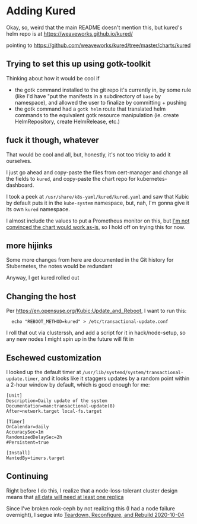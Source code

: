 # Adding Kured

Okay, so, weird that the main README doesn't mention this, but kured's helm repo is at https://weaveworks.github.io/kured/

pointing to https://github.com/weaveworks/kured/tree/master/charts/kured

## Trying to set this up using gotk-toolkit

Thinking about how it would be cool if

- the gotk command installed to the git repo it's currently in, by some rule (like I'd have "put the manifests in a subdirectory of `base` by namespace), and allowed the user to finalize by committing + pushing
- the gotk command had a `gotk helm` route that translated helm commands to the equivalent gotk resource manipulation (ie. create HelmRepository, create HelmRelease, etc.)

## fuck it though, whatever

That would be cool and all, but, honestly, it's not too tricky to add it ourselves.

I just go ahead and copy-paste the files from cert-manager and change all the fields to `kured`, and copy-paste the chart repo for kubernetes-dashboard.

I took a peek at `/usr/share/k8s-yaml/kured/kured.yaml` and saw that Kubic by default puts it in the `kube-system` namespace, but, nah, I'm gonna give it its own `kured` namespace.

I almost include the values to put a Prometheus monitor on this, but [I'm not convinced the chart would work as-is](https://github.com/weaveworks/kured/pull/209), so I hold off on trying this for now.

## more hijinks

Some more changes from here are documented in the Git history for Stubernetes, the notes would be redundant

Anyway, I get kured rolled out

## Changing the host

Per https://en.opensuse.org/Kubic:Update_and_Reboot, I want to run this:

```
  echo "REBOOT_METHOD=kured" > /etc/transactional-update.conf
```

I roll that out via clusterssh, and add a script for it in hack/node-setup, so any new nodes I might spin up in the future will fit in

## Eschewed customization

I looked up the default timer at `/usr/lib/systemd/system/transactional-update.timer`, and it looks like it staggers updates by a random point within a 2-hour window by default, which is good enough for me:

```
[Unit]
Description=Daily update of the system
Documentation=man:transactional-update(8)
After=network.target local-fs.target

[Timer]
OnCalendar=daily
AccuracySec=1m
RandomizedDelaySec=2h
#Persistent=true

[Install]
WantedBy=timers.target
```

## Continuing

Right before I do this, I realize that a node-loss-tolerant cluster design means that [all data will need at least one replica](74d0527f-c678-4f58-9f8d-75ae0452eeaf.md)

Since I've broken rook-ceph by not realizing this (I had a node failure overnight), I segue into [Teardown, Reconfigure, and Rebuild 2020-10-04](f44ddec2-3cb2-4181-902e-4a707917bc73.md)
